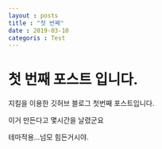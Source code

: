 ```yaml
---
layout : posts
title : "첫 번째" 
date : 2019-03-10
categoris : Test
--- 
```

# 첫 번째 포스트 입니다.
지킬을 이용한 깃허브 블로그 첫번째 포스트입니다.

이거 만든다고 몇시간을 날렸군요

테마적용...넘모 힘든거시야.

